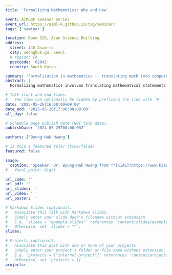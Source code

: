 ```yaml
---
title: 'Formalizing Mathematics: Why and How'

event: AIML@K Seminar Series
event_url: https://aiml-k.github.io/tag/seminar/  
tags: ['seminar']

location: Room 526, Asan Science Building 
address:
  street: 145 Anam-ro
  city: Seongbuk-gu, Seoul
  # region: CA
  postcode: '02841'
  country: South Korea

summary: 'Formalization in mathematics -- translating math into computer-readable language -- is growing into successful projects!'
abstract: |
  Formalizing mathematics involves translating mathematical statements from natural language into a precise formal language that computers can understand. As modern mathematics becomes deeper and more complex, the importance of formalization has grown significantly. In this talk, I will introduce the concept of formalization, explore its significance, and highlight current successful and ongoing projects in the field.

# Talk start and end times.
#   End time can optionally be hidden by prefixing the line with `#`.
date: '2025-05-26T16:00:00+09:00'
date_end: '2025-05-26T17:00:00+09:00'
all_day: false

# Schedule page publish date (NOT talk date).
publishDate: '2024-05-25T00:00:00Z'

authors: ['Byung-Hak Hwang']

# Is this a featured talk? (true/false)
featured: false

image:
  caption: 'Speaker: Dr. Byung-Hak Hwang from **[KIAS](https://www.kias.re.kr/kias/people/rsrchFellows/list.do?rnddeptcd=&menuNo=408004&searchWord=%ED%99%A9%EB%B3%91%ED%95%99)**'
#   focal_point: Right

url_code: ''
url_pdf: ''
url_slides: ''
url_video: ''
url_poster: ''

# Markdown Slides (optional).
#   Associate this talk with Markdown slides.
#   Simply enter your slide deck's filename without extension.
#   E.g. `slides = "example-slides"` references `content/slides/example-slides.md`.
#   Otherwise, set `slides = ""`.
slides:

# Projects (optional).
#   Associate this post with one or more of your projects.
#   Simply enter your project's folder or file name without extension.
#   E.g. `projects = ["internal-project"]` references `content/project/deep-learning/index.md`.
#   Otherwise, set `projects = []`.
projects:
---
```


<!-- 
Slides can be added in a few ways:

- **Create** slides using Wowchemy's [_Slides_](https://docs.hugoblox.com/managing-content/#create-slides) feature and link using `slides` parameter in the front matter of the talk file
- **Upload** an existing slide deck to `static/` and link using `url_slides` parameter in the front matter of the talk file
- **Embed** your slides (e.g. Google Slides) or presentation video on this page using [shortcodes](https://docs.hugoblox.com/writing-markdown-latex/).

Further event details, including page elements such as image galleries, can be added to the body of this page. -->
